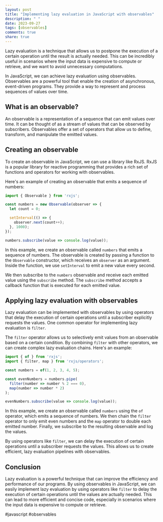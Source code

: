 ```yaml
---
layout: post
title: "Implementing lazy evaluation in JavaScript with observables"
description: " "
date: 2023-09-27
tags: [observables]
comments: true
share: true
---
```


Lazy evaluation is a technique that allows us to postpone the execution of a certain operation until the result is actually needed. This can be incredibly useful in scenarios where the input data is expensive to compute or retrieve, and we want to avoid unnecessary computations.

In JavaScript, we can achieve lazy evaluation using observables. Observables are a powerful tool that enable the creation of asynchronous, event-driven programs. They provide a way to represent and process sequences of values over time.

## What is an observable?

An observable is a representation of a sequence that can emit values over time. It can be thought of as a stream of values that can be observed by subscribers. Observables offer a set of operators that allow us to define, transform, and manipulate the emitted values.

## Creating an observable

To create an observable in JavaScript, we can use a library like RxJS. RxJS is a popular library for reactive programming that provides a rich set of functions and operators for working with observables.

Here's an example of creating an observable that emits a sequence of numbers:

```javascript
import { Observable } from 'rxjs';

const numbers = new Observable(observer => {
  let count = 0;

  setInterval(() => {
    observer.next(count++);
  }, 1000);
});

numbers.subscribe(value => console.log(value));
```

In this example, we create an observable called `numbers` that emits a sequence of numbers. The observable is created by passing a function to the `Observable` constructor, which receives an `observer` as an argument. Inside the function, we use `setInterval` to emit a new value every second.

We then subscribe to the `numbers` observable and receive each emitted value using the `subscribe` method. The `subscribe` method accepts a callback function that is executed for each emitted value.

## Applying lazy evaluation with observables

Lazy evaluation can be implemented with observables by using operators that delay the execution of certain operations until a subscriber explicitly requests the values. One common operator for implementing lazy evaluation is `filter`.

The `filter` operator allows us to selectively emit values from an observable based on a certain condition. By combining `filter` with other operators, we can create complex lazy evaluation chains. Here's an example:

```javascript
import { of } from 'rxjs';
import { filter, map } from 'rxjs/operators';

const numbers = of(1, 2, 3, 4, 5);

const evenNumbers = numbers.pipe(
  filter(number => number % 2 === 0),
  map(number => number * 2)
);

evenNumbers.subscribe(value => console.log(value));
```

In this example, we create an observable called `numbers` using the `of` operator, which emits a sequence of numbers. We then chain the `filter` operator to only emit even numbers and the `map` operator to double each emitted number. Finally, we subscribe to the resulting observable and log the values.

By using operators like `filter`, we can delay the execution of certain operations until a subscriber requests the values. This allows us to create efficient, lazy evaluation pipelines with observables.

## Conclusion

Lazy evaluation is a powerful technique that can improve the efficiency and performance of our programs. By using observables in JavaScript, we can easily implement lazy evaluation by using operators like `filter` to delay the execution of certain operations until the values are actually needed. This can lead to more efficient and concise code, especially in scenarios where the input data is expensive to compute or retrieve.

#javascript #observables